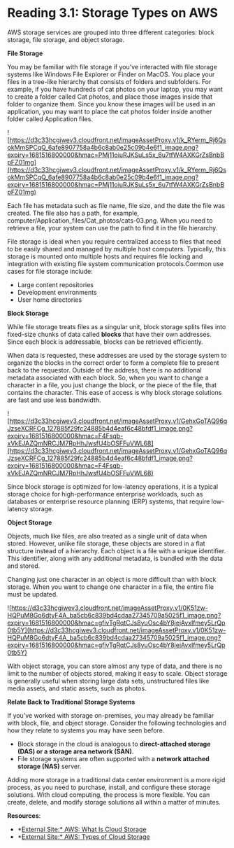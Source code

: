 # Reading 3.1: Storage Types on AWS

AWS storage services are grouped into three different categories: block storage, file storage, and object storage.

**File Storage**

You may be familiar with file storage if you’ve interacted with file storage systems like Windows File Explorer or Finder on MacOS. You place your files in a tree-like hierarchy that consists of folders and subfolders. For example, if you have hundreds of cat photos on your laptop, you may want to create a folder called Cat photos, and place those images inside that folder to organize them. Since you know these images will be used in an application, you may want to place the cat photos folder inside another folder called Application files.

![https://d3c33hcgiwev3.cloudfront.net/imageAssetProxy.v1/k_RYerm_Rj6QsokMmSPCqQ_6afe8907758a4b6c8ab0e25c09b4e6f1_image.png?expiry=1681516800000&hmac=PMj11oiuRJKSuLs5x_6u7tfW4AXKGrZsBnbBpFZ01mg](https://d3c33hcgiwev3.cloudfront.net/imageAssetProxy.v1/k_RYerm_Rj6QsokMmSPCqQ_6afe8907758a4b6c8ab0e25c09b4e6f1_image.png?expiry=1681516800000&hmac=PMj11oiuRJKSuLs5x_6u7tfW4AXKGrZsBnbBpFZ01mg)

Each file has metadata such as file name, file size, and the date the file was created. The file also has a path, for example, computer/Application_files/Cat_photos/cats-03.png. When you need to retrieve a file, your system can use the path to find it in the file hierarchy.

File storage is ideal when you require centralized access to files that need to be easily shared and managed by multiple host computers. Typically, this storage is mounted onto multiple hosts and requires file locking and integration with existing file system communication protocols.Common use cases for file storage include:

- Large content repositories
- Development environments
- User home directories

**Block Storage**

While file storage treats files as a singular unit, block storage splits files into fixed-size chunks of data called **blocks** that have their own addresses. Since each block is addressable, blocks can be retrieved efficiently.

When data is requested, these addresses are used by the storage system to organize the blocks in the correct order to form a complete file to present back to the requestor. Outside of the address, there is no additional metadata associated with each block. So, when you want to change a character in a file, you just change the block, or the piece of the file, that contains the character. This ease of access is why block storage solutions are fast and use less bandwidth.

![https://d3c33hcgiwev3.cloudfront.net/imageAssetProxy.v1/GehxGoTAQ96qJzseXCRFCg_127885f29fc24885b4d4eaf6c48bfdf1_image.png?expiry=1681516800000&hmac=F4Fsqb-xVkEJAZQmNRCJM7RpHhJwsfU4bOSFFuVWL68](https://d3c33hcgiwev3.cloudfront.net/imageAssetProxy.v1/GehxGoTAQ96qJzseXCRFCg_127885f29fc24885b4d4eaf6c48bfdf1_image.png?expiry=1681516800000&hmac=F4Fsqb-xVkEJAZQmNRCJM7RpHhJwsfU4bOSFFuVWL68)

Since block storage is optimized for low-latency operations, it is a typical storage choice for high-performance enterprise workloads, such as databases or enterprise resource planning (ERP) systems, that require low-latency storage.

**Object Storage**

Objects, much like files, are also treated as a single unit of data when stored. However, unlike file storage, these objects are stored in a flat structure instead of a hierarchy. Each object is a file with a unique identifier. This identifier, along with any additional metadata, is bundled with the data and stored.

Changing just one character in an object is more difficult than with block storage. When you want to change one character in a file, the entire file must be updated.

![https://d3c33hcgiwev3.cloudfront.net/imageAssetProxy.v1/0K51zw-HQPuM8Go6dtyF4A_ba5cb6c839bd4cdaa27345709a5025f1_image.png?expiry=1681516800000&hmac=gfivTgRqtCJs8yuOsc4bY8jejAvxlfmey5LrQp0tb5Y](https://d3c33hcgiwev3.cloudfront.net/imageAssetProxy.v1/0K51zw-HQPuM8Go6dtyF4A_ba5cb6c839bd4cdaa27345709a5025f1_image.png?expiry=1681516800000&hmac=gfivTgRqtCJs8yuOsc4bY8jejAvxlfmey5LrQp0tb5Y)

With object storage, you can store almost any type of data, and there is no limit to the number of objects stored, making it easy to scale. Object storage is generally useful when storing large data sets, unstructured files like media assets, and static assets, such as photos.

**Relate Back to Traditional Storage Systems**

If you’ve worked with storage on-premises, you may already be familiar with block, file, and object storage. Consider the following technologies and how they relate to systems you may have seen before.

- Block storage in the cloud is analogous to **direct-attached storage (DAS) or a storage area network (SAN)**.
- File storage systems are often supported with a **network attached storage (NAS)** server.

Adding more storage in a traditional data center environment is a more rigid process, as you need to purchase, install, and configure these storage solutions. With cloud computing, the process is more flexible. You can create, delete, and modify storage solutions all within a matter of minutes.

**Resources**:

- *[External Site:* AWS: What Is Cloud Storage](https://aws.amazon.com/what-is-cloud-storage/)
- *[External Site:* AWS: Types of Cloud Storage](https://aws.amazon.com/what-is-cloud-object-storage/#types)